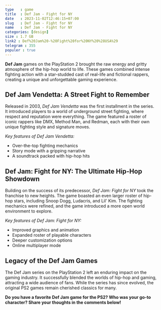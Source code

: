 ```yaml
---
type   : game
title  : Def Jam - Fight for NY
date   : 2023-11-02T12:46:15+07:00
slug   : Def Jam - Fight for NY
name   : Def Jam - Fight for NY
categories: [design]
size : 1.7 GB
link2 : Def%20Jam%20-%20Fight%20for%20NY%20%28USA%29
telegram : 355
populer : true
---
```


**Def Jam** games on the PlayStation 2 brought the raw energy and gritty atmosphere of the hip-hop world to life. These games combined intense fighting action with a star-studded cast of real-life and fictional rappers, creating a unique and unforgettable gaming experience.

## Def Jam Vendetta: A Street Fight to Remember

Released in 2003, *Def Jam Vendetta* was the first installment in the series. It introduced players to a world of underground street fighting, where respect and reputation were everything. The game featured a roster of iconic rappers like DMX, Method Man, and Redman, each with their own unique fighting style and signature moves. 

*Key features of Def Jam Vendetta:*
* Over-the-top fighting mechanics
* Story mode with a gripping narrative
* A soundtrack packed with hip-hop hits

## Def Jam: Fight for NY: The Ultimate Hip-Hop Showdown

Building on the success of its predecessor, *Def Jam: Fight for NY* took the franchise to new heights. The game boasted an even larger roster of hip-hop stars, including Snoop Dogg, Ludacris, and Lil' Kim. The fighting mechanics were refined, and the game introduced a more open world environment to explore.

*Key features of Def Jam: Fight for NY:*
* Improved graphics and animation
* Expanded roster of playable characters
* Deeper customization options
* Online multiplayer mode

## Legacy of the Def Jam Games

The Def Jam series on the PlayStation 2 left an enduring impact on the gaming industry. It successfully blended the worlds of hip-hop and gaming, attracting a wide audience of fans. While the series has since evolved, the original PS2 games remain cherished classics for many.

**Do you have a favorite Def Jam game for the PS2? Who was your go-to character? Share your thoughts in the comments below!**

